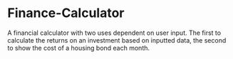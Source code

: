 # Finance-Calculator
A financial calculator with two uses dependent on user input. The first to calculate the returns on an investment based on inputted data, the second to show the cost of a housing bond each month.
